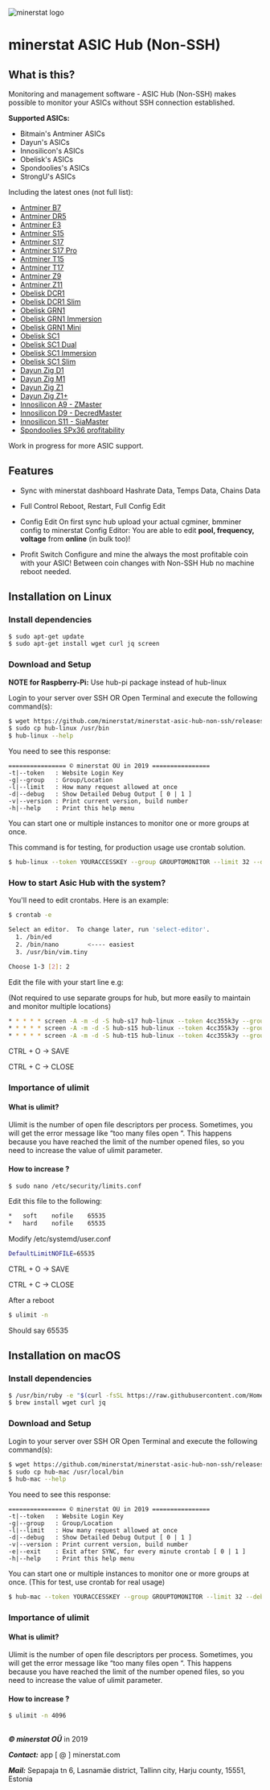 ![minerstat logo](https://cdn.rawgit.com/minerstat/minerstat-asic/master/docs/logo_full.svg)

# minerstat ASIC Hub (Non-SSH)

## What is this?
Monitoring and management software - ASIC Hub (Non-SSH) makes possible to monitor your ASICs without SSH connection established.

**Supported ASICs:**
* Bitmain's Antminer ASICs
* Dayun's ASICs
* Innosilicon's ASICs
* Obelisk's ASICs
* Spondoolies's ASICs
* StrongU's ASICs

Including the latest ones (not full list):
* [Antminer B7](https://minerstat.com/hardware/antminer-b7)
* [Antminer DR5](https://minerstat.com/hardware/antminer-dr5)
* [Antminer E3](https://minerstat.com/hardware/antminer-e3)
* [Antminer S15](https://minerstat.com/hardware/antminer-s15)
* [Antminer S17](https://minerstat.com/hardware/antminer-s17)
* [Antminer S17 Pro](https://minerstat.com/hardware/antminer-s17-pro)
* [Antminer T15](https://minerstat.com/hardware/antminer-t15)
* [Antminer T17](https://minerstat.com/hardware/antminer-t17)
* [Antminer Z9](https://minerstat.com/hardware/antminer-z9)
* [Antminer Z11](https://minerstat.com/hardware/antminer-z11)
* [Obelisk DCR1](https://minerstat.com/hardware/obelisk-dcr1)
* [Obelisk DCR1 Slim](https://minerstat.com/hardware/obelisk-dcr1-slim)
* [Obelisk GRN1](https://minerstat.com/hardware/obelisk-grn1)
* [Obelisk GRN1 Immersion](https://minerstat.com/hardware/obelisk-immersion)
* [Obelisk GRN1 Mini](https://minerstat.com/hardware/obelisk-grn1-mini)
* [Obelisk SC1](https://minerstat.com/hardware/obelisk-sc1)
* [Obelisk SC1 Dual](https://minerstat.com/hardware/obelisk-sc1-dual)
* [Obelisk SC1 Immersion](https://minerstat.com/hardware/obelisk-sc1-immersion)
* [Obelisk SC1 Slim](https://minerstat.com/hardware/obelisk-sc1-slim)
* [Dayun Zig D1](https://minerstat.com/hardware/dayun-zig-d1)
* [Dayun Zig M1](https://minerstat.com/hardware/dayun-zig-m1)
* [Dayun Zig Z1](https://minerstat.com/hardware/dayun-zig-z1)
* [Dayun Zig Z1+](https://minerstat.com/hardware/dayun-zig-z1-plus)
* [Innosilicon A9 - ZMaster](https://minerstat.com/hardware/innosilicon-a9-zmaster)
* [Innosilicon D9 - DecredMaster](https://minerstat.com/hardware/innosilicon-d9-decredmaster)
* [Innosilicon S11 - SiaMaster](https://minerstat.com/hardware/innosilicon-s11-siamaster)
* [Spondoolies SPx36 profitability](https://minerstat.com/hardware/spondoolies-spx36)

Work in progress for more ASIC support.

## Features

* Sync with minerstat dashboard
Hashrate Data, Temps Data, Chains Data

* Full Control
Reboot, Restart, Full Config Edit

* Config Edit
On first sync hub upload your actual cgminer, bmminer config to minerstat Config Editor:
You are able to edit **pool, frequency, voltage** from **online** (in bulk too)!

* Profit Switch
Configure and mine the always the most profitable coin with your ASIC! 
Between coin changes with Non-SSH Hub no machine reboot needed.

## Installation on Linux

### Install dependencies

``` sh
$ sudo apt-get update
$ sudo apt-get install wget curl jq screen
```

### Download and Setup

**NOTE for Raspberry-Pi:** Use hub-pi package instead of hub-linux

Login to your server over SSH OR Open Terminal and execute the following command(s):

``` sh
$ wget https://github.com/minerstat/minerstat-asic-hub-non-ssh/releases/download/latest/hub-linux && chmod 777 hub-linux
$ sudo cp hub-linux /usr/bin
$ hub-linux --help
```

You need to see this response:

```
================ © minerstat OÜ in 2019 ================
-t|--token   : Website Login Key
-g|--group   : Group/Location
-l|--limit   : How many request allowed at once
-d|--debug   : Show Detailed Debug Output [ 0 | 1 ]
-v|--version : Print current version, build number
-h|--help    : Print this help menu
```

You can start one or multiple instances to monitor one or more groups at once.

This command is for testing, for production usage use crontab solution.
``` sh
$ hub-linux --token YOURACCESSKEY --group GROUPTOMONITOR --limit 32 --debug 1
```

### How to start Asic Hub with the system?

You'll need to edit crontabs. Here is an example:

``` sh
$ crontab -e

Select an editor.  To change later, run 'select-editor'.
  1. /bin/ed
  2. /bin/nano        <---- easiest
  3. /usr/bin/vim.tiny

Choose 1-3 [2]: 2

```

Edit the file with your start line e.g:

(Not required to use separate groups for hub, but more easily to maintain and monitor multiple locations)

``` sh
* * * * * screen -A -m -d -S hub-s17 hub-linux --token 4cc355k3y --group s17 --limit 128 --exit 1
* * * * * screen -A -m -d -S hub-s15 hub-linux --token 4cc355k3y --group s15 --limit 128 --exit 1
* * * * * screen -A -m -d -S hub-t15 hub-linux --token 4cc355k3y --group t15 --limit 128 --exit 1
```

CTRL + O -> SAVE

CTRL + C -> CLOSE

### Importance of ulimit

#### What is ulimit?
Ulimit is the number of open file descriptors per process. Sometimes, you will get the error message like “too many files open “. This happens because you have reached the limit of the number opened files, so you need to increase the value of ulimit parameter.

#### How to increase ?

``` sh
$ sudo nano /etc/security/limits.conf
```

Edit this file to the following:

``` sh
*   soft    nofile    65535
*   hard    nofile    65535
```

Modify /etc/systemd/user.conf

``` sh
DefaultLimitNOFILE=65535
```

CTRL + O -> SAVE

CTRL + C -> CLOSE

After a reboot

``` sh
$ ulimit -n
```

Should say 65535

## Installation on macOS

### Install dependencies

``` sh
$ /usr/bin/ruby -e "$(curl -fsSL https://raw.githubusercontent.com/Homebrew/install/master/install)"
$ brew install wget curl jq
```

### Download and Setup

Login to your server over SSH OR Open Terminal and execute the following command(s):

``` sh
$ wget https://github.com/minerstat/minerstat-asic-hub-non-ssh/releases/download/latest/hub-mac && chmod 777 hub-mac
$ sudo cp hub-mac /usr/local/bin
$ hub-mac --help
```

You need to see this response:

```
================ © minerstat OÜ in 2019 ================
-t|--token   : Website Login Key
-g|--group   : Group/Location
-l|--limit   : How many request allowed at once
-d|--debug   : Show Detailed Debug Output [ 0 | 1 ]
-v|--version : Print current version, build number
-e|--exit    : Exit after SYNC, for every minute crontab [ 0 | 1 ]
-h|--help    : Print this help menu
```

You can start one or multiple instances to monitor one or more groups at once. (This for test, use crontab for real usage)

``` sh
$ hub-mac --token YOURACCESSKEY --group GROUPTOMONITOR --limit 32 --debug 1
```

### Importance of ulimit

#### What is ulimit?
Ulimit is the number of open file descriptors per process. Sometimes, you will get the error message like “too many files open “. This happens because you have reached the limit of the number opened files, so you need to increase the value of ulimit parameter.

#### How to increase ?

``` sh
$ ulimit -n 4096
```

##

***© minerstat OÜ*** in 2019


***Contact:*** app [ @ ] minerstat.com


***Mail:*** Sepapaja tn 6, Lasnamäe district, Tallinn city, Harju county, 15551, Estonia

##
